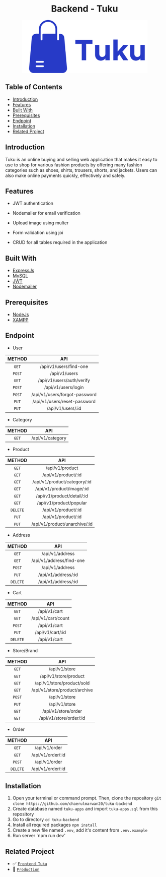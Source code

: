 <h1 align="center">Backend - Tuku</h1>
<p align="center">
  <a href="https://tukupedia.netlify.app/" target="_blank"><img src="./images/Tuku.png"  width="400" alt="Tuku" border="0" /></a>
</p>

## Table of Contents

- [Introduction](#introduction)
- [Features](#features)
- [Built With](#built-with)
- [Prerequisites](#prerequisites)
- [Endpoint](#endpoint)
- [Installation](#installation)
- [Related Project](#related-project)

## Introduction

Tuku is an online buying and selling web application that makes it easy to use to shop for various fashion products by offering many fashion categories such as shoes, shirts, trousers, shorts, and jackets. Users can also make online payments quickly, effectively and safely.

## Features

- JWT authentication

- Nodemailer for email verification

- Upload image using multer

- Form validation using joi

- CRUD for all tables required in the application

## Built With

- [ExpressJs](https://expressjs.com/)
- [MySQL](https://www.mysql.com/)
- [JWT](https://jwt.io/)
- [Nodemailer](https://nodemailer.com/)

## Prerequisites

- [NodeJs](https://nodejs.org/en/download/)
- [XAMPP](https://www.apachefriends.org/index.html)

## Endpoint

- User

| METHOD |              API              |
| :----: | :---------------------------: |
| `GET`  |    /api/v1/users/find-one     |
| `POST` |         /api/v1/users         |
| `GET`  |   /api/v1/users/auth/verify   |
| `POST` |      /api/v1/users/login      |
| `POST` | /api/v1/users/forgot-password |
| `PUT`  | /api/v1/users/reset-password  |
| `PUT`  |       /api/v1/users/:id       |

- Category

| METHOD |       API        |
| :----: | :--------------: |
| `GET`  | /api/v1/category |

- Product

|  METHOD  |              API              |
| :------: | :---------------------------: |
|  `GET`   |        /api/v1/product        |
|  `GET`   |      /api/v1/product/:id      |
|  `GET`   | /api/v1/product/category/:id  |
|  `GET`   |   /api/v1/product/image/:id   |
|  `GET`   |  /api/v1/product/detail/:id   |
|  `GET`   |    /api/v1/product/popular    |
| `DELETE` |      /api/v1/product/:id      |
|  `PUT`   |      /api/v1/product/:id      |
|  `PUT`   | /api/v1/product/unarchive/:id |

- Address

|  METHOD  |           API            |
| :------: | :----------------------: |
|  `GET`   |     /api/v1/address      |
|  `GET`   | /api/v1/address/find-one |
|  `POST`  |     /api/v1/address      |
|  `PUT`   |   /api/v1/address/:id    |
| `DELETE` |   /api/v1/address/:id    |

- Cart

|  METHOD  |        API         |
| :------: | :----------------: |
|  `GET`   |    /api/v1/cart    |
|  `GET`   | /api/v1/cart/count |
|  `POST`  |    /api/v1/cart    |
|  `PUT`   |  /api/v1/cart/:id  |
| `DELETE` |    /api/v1/cart    |

- Store/Brand

| METHOD |              API              |
| :----: | :---------------------------: |
| `GET`  |         /api/v1/store         |
| `GET`  |     /api/v1/store/product     |
| `GET`  |  /api/v1/store/product/sold   |
| `GET`  | /api/v1/store/product/archive |
| `POST` |         /api/v1/store         |
| `PUT`  |         /api/v1/store         |
| `GET`  |      /api/v1/store/order      |
| `GET`  |    /api/v1/store/order/:id    |

- Order

|  METHOD  |        API        |
| :------: | :---------------: |
|  `GET`   |   /api/v1/order   |
|  `GET`   | /api/v1/order/:id |
|  `POST`  |   /api/v1/order   |
| `DELETE` | /api/v1/order/:id |

## Installation

1. Open your terminal or command prompt. Then, clone the repository `git clone https://github.com/chaerulmarwan20/tuku-backend`
2. Create database named `tuku-apps` and import `tuku-apps.sql` from this repository
3. Go to directory `cd tuku-backend`
4. Install all required packages `npm install`
5. Create a new file named `.env`, add it's content from `.env.example`
6. Run server `npm run dev'

## Related Project

- :white_check_mark: [`Frontend Tuku`](https://github.com/chaerulmarwan20/tuku-frontend)
- :rocket: [`Production`](https://tukupedia.netlify.app/)

